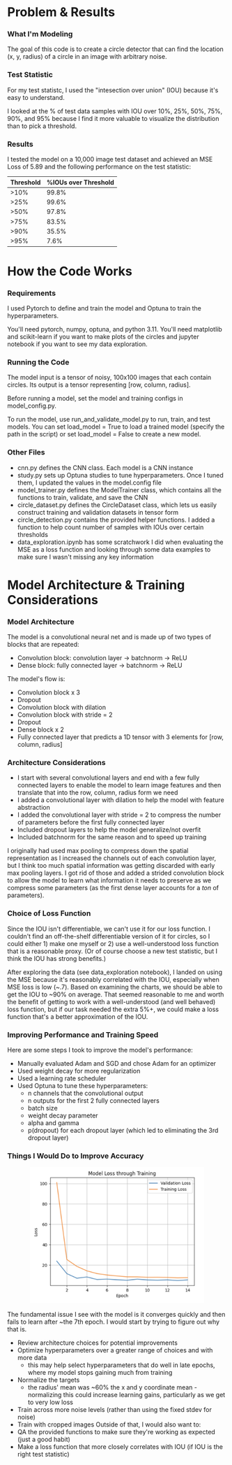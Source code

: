 # Problem & Results 

### What I'm Modeling
The goal of this code is to create a circle detector that can find the location (x, y, radius) of a circle in an image with arbitrary noise. 

### Test Statistic
For my test statistc, I used the "intesection over union" (IOU) because it's easy to understand.

I looked at the % of test data samples with IOU over 10%, 25%, 50%, 75%, 90%, and 95% because I find it more valuable to visualize the distribution than to pick a threshold.

### Results 
I tested the model on a 10,000 image test dataset and achieved an MSE Loss of 5.89 and the following performance on the test statistic:

| Threshold | %IOUs over Threshold |
| -- | -- |
|>10%|99.8%|
|>25%|99.6%|
|>50%|97.8%|
|>75%|83.5%|
|>90%|35.5%|
|>95%|7.6%|

# How the Code Works 

### Requirements
I used Pytorch to define and train the model and Optuna to train the hyperparameters.

You'll need pytorch, numpy, optuna, and python 3.11. You'll need matplotlib and scikit-learn if you want to make plots of the circles and jupyter notebook if you want to see my data exploration.

### Running the Code
The model input is a tensor of noisy, 100x100 images that each contain circles. Its output is a tensor representing [row, column, radius].

Before running a model, set the model and training configs in model_config.py.

To run the model, use run_and_validate_model.py to run, train, and test models. You can set load_model = True to load a trained model (specify the path in the script) or set load_model = False to create a new model.

### Other Files
- cnn.py defines the CNN class. Each model is a CNN instance
- study.py sets up Optuna studies to tune hyperparameters. Once I tuned them, I updated the values in the model.config file 
- model_trainer.py defines the ModelTrainer class, which contains all the functions to train, validate, and save the CNN
- circle_dataset.py defines the CircleDataset class, which lets us easily construct training and validation datasets in tensor form
- circle_detection.py contains the provided helper functions. I added a function to help count number of samples with IOUs over certain thresholds
- data_exploration.ipynb has some scratchwork I did when evaluating the MSE as a loss function and looking through some data examples to make sure I wasn't missing any key information

# Model Architecture & Training Considerations

### Model Architecture
The model is a convolutional neural net and is made up of two types of blocks that are repeated:
- Convolution block: convolution layer -> batchnorm -> ReLU
- Dense block: fully connected layer -> batchnorm -> ReLU

The model's flow is:
- Convolution block x 3
- Dropout 
- Convolution block with dilation
- Convolution block with stride = 2
- Dropout 
- Dense block x 2
- Fully connected layer that predicts a 1D tensor with 3 elements for [row, column, radius]

### Architecture Considerations
- I start with several convolutional layers and end with a few fully connected layers to enable the model to learn image features and then translate that into the row, column, radius form we need
- I added a convolutional layer with dilation to help the model with feature abstraction
- I added the convolutional layer with stride = 2 to compress the number of parameters before the first fully connected layer
- Included dropout layers to help the model generalize/not overfit
- Included batchnorm for the same reason and to speed up training

I originally had used max pooling to compress down the spatial representation as I increased the channels out of each convolution layer, but I think too much spatial information was getting discarded with early max pooling layers. I got rid of those and added a strided convolution block to allow the model to learn what information it needs to preserve as we compress some parameters (as the first dense layer accounts for a *ton* of parameters).

### Choice of Loss Function
Since the IOU isn't differentiable, we can't use it for our loss function. I couldn't find an off-the-shelf differentiable version of it for circles, so I could either 1) make one myself or 2) use a well-understood loss function that is a reasonable proxy. (Or of course choose a new test statistic, but I think the IOU has strong benefits.)

After exploring the data (see data_exploration notebook), I landed on using the MSE because it's reasonably correlated with the IOU, especially when MSE loss is low (~.7). Based on examining the charts, we should be able to get the IOU to ~90% on average. That seemed reasonable to me and worth the benefit of getting to work with a well-understood (and well behaved) loss function, but if our task needed the extra 5%+, we could make a loss function that's a better approximation of the IOU.

### Improving Performance and Training Speed
Here are some steps I took to improve the model's performance:
- Manually evaluated Adam and SGD and chose Adam for an optimizer 
- Used weight decay for more regularization 
- Used a learning rate scheduler 
- Used Optuna to tune these hyperparameters:
    - n channels that the convolutional output
    - n outputs for the first 2 fully connected layers
    - batch size
    - weight decay parameter
    - alpha and gamma
    - p(dropout) for each dropout layer (which led to eliminating the 3rd dropout layer)

### Things I Would Do to Improve Accuracy
<p align="center">
    <img src="model_loss.png" width="400" alt="Model Loss">
</p>

The fundamental issue I see with the model is it converges quickly and then fails to learn after ~the 7th epoch. I would start by trying to figure out why that is. 
- Review architecture choices for potential improvements
- Optimize hyperparameters over a greater range of choices and with more data
    - this may help select hyperparameters that do well in late epochs, where my model stops gaining much from training
- Normalize the targets
    - the radius' mean was ~60% the x and y coordinate mean - normalizing this could increase learning gains, particularly as we get to very low loss
- Train across more noise levels (rather than using the fixed stdev for noise)
- Train with cropped images 
Outside of that, I would also want to:
- QA the provided functions to make sure they're working as expected (just a good habit)
- Make a loss function that more closely correlates with IOU (if IOU is the right test statistic)